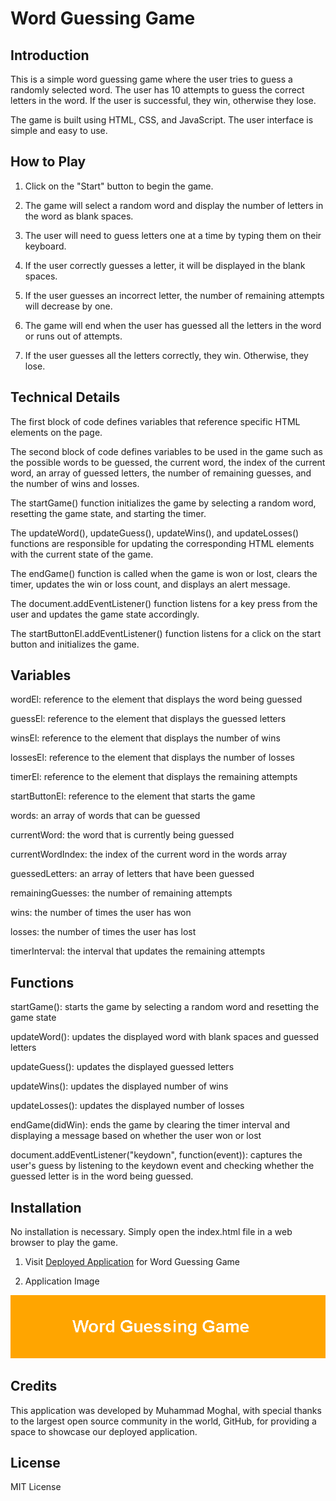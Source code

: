 # Word Guessing Game

## Introduction

This is a simple word guessing game where the user tries to guess a randomly selected word. The user has 10 attempts to guess the correct letters in the word. If the user is successful, they win, otherwise they lose.

The game is built using HTML, CSS, and JavaScript. The user interface is simple and easy to use.

## How to Play

1.  Click on the "Start" button to begin the game.

2.  The game will select a random word and display the number of letters in the word as blank spaces.

3.  The user will need to guess letters one at a time by typing them on their keyboard.

4.  If the user correctly guesses a letter, it will be displayed in the blank spaces.

5.  If the user guesses an incorrect letter, the number of remaining attempts will decrease by one.

6.  The game will end when the user has guessed all the letters in the word or runs out of attempts.

7.  If the user guesses all the letters correctly, they win. Otherwise, they lose.

## Technical Details

The first block of code defines variables that reference specific HTML elements on the page.

The second block of code defines variables to be used in the game such as the possible words to be guessed, the current word, the index of the current word, an array of guessed letters, the number of remaining guesses, and the number of wins and losses.

The startGame() function initializes the game by selecting a random word, resetting the game state, and starting the timer.

The updateWord(), updateGuess(), updateWins(), and updateLosses() functions are responsible for updating the corresponding HTML elements with the current state of the game.

The endGame() function is called when the game is won or lost, clears the timer, updates the win or loss count, and displays an alert message.

The document.addEventListener() function listens for a key press from the user and updates the game state accordingly.

The startButtonEl.addEventListener() function listens for a click on the start button and initializes the game.

## Variables

wordEl: reference to the element that displays the word being guessed

guessEl: reference to the element that displays the guessed letters

winsEl: reference to the element that displays the number of wins

lossesEl: reference to the element that displays the number of losses

timerEl: reference to the element that displays the remaining attempts

startButtonEl: reference to the element that starts the game

words: an array of words that can be guessed

currentWord: the word that is currently being guessed

currentWordIndex: the index of the current word in the words array

guessedLetters: an array of letters that have been guessed

remainingGuesses: the number of remaining attempts

wins: the number of times the user has won

losses: the number of times the user has lost

timerInterval: the interval that updates the remaining attempts

## Functions

startGame(): starts the game by selecting a random word and resetting the game state

updateWord(): updates the displayed word with blank spaces and guessed letters

updateGuess(): updates the displayed guessed letters

updateWins(): updates the displayed number of wins

updateLosses(): updates the displayed number of losses

endGame(didWin): ends the game by clearing the timer interval and displaying a message based on whether the user won or lost

document.addEventListener("keydown", function(event)): captures the user's guess by listening to the keydown event and checking whether the guessed letter is in the word being guessed.

## Installation

No installation is necessary. Simply open the index.html file in a web browser to play the game.

1. Visit [Deployed Application](https://mmoghal.github.io/nebulous-ring/) for Word Guessing Game

2. Application Image

![alt Image of the application](https://github.com/mmoghal/nebulous-ring/blob/main/wgg.png)

## Credits

This application was developed by Muhammad Moghal, with special thanks to the largest open source community in the world, GitHub, for providing a space to showcase our deployed application.

## License

MIT License